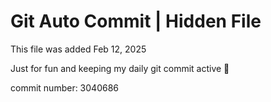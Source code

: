 # Git Auto Commit | Hidden File

This file was added Feb 12, 2025

Just for fun and keeping my daily git commit active 🤪

commit number: 3040686

